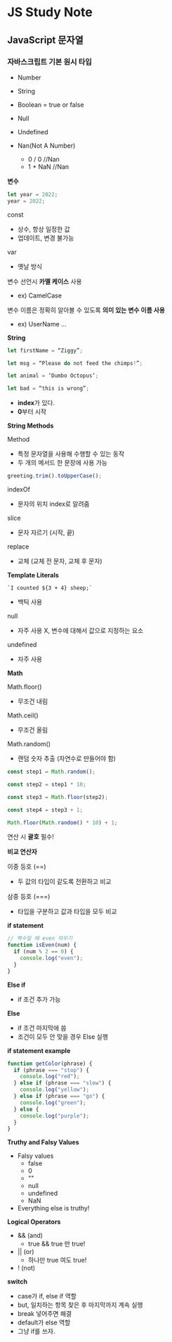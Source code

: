 # JS Study Note

## JavaScript 문자열

### 자바스크립트 기본 원시 타입

- Number
- String
- Boolean = true or false
- Null
- Undefined

- Nan(Not A Number)
  - 0 / 0 //Nan
  - 1 + NaN //Nan

**변수**

```js
let year = 2022;
year = 2022;
```

const

- 상수, 항상 일정한 값
- 업데이트, 변경 불가능

var

- 옛날 방식

변수 선언시 **카멜 케이스** 사용

- ex) CamelCase

변수 이름은 정확히 알아볼 수 있도록 **의미 있는 변수 이름 사용**

- ex) UserName ...

**String**

```js
let firstName = “Ziggy”;

let msg = “Please do not feed the chimps!”;

let animal = ‘Dumbo Octopus’;

let bad = “this is wrong”;
```

- **index**가 있다.
- **0**부터 시작

**String Methods**

Method

- 특정 문자열을 사용해 수행할 수 있는 동작
- 두 개의 메서드 한 문장에 사용 가능

```js
greeting.trim().toUpperCase();
```

indexOf

- 문자의 위치 index로 알려줌

slice

- 문자 자르기 (시작, 끝)

replace

- 교체 (교체 전 문자, 교체 후 문자)

**Template Literals**

```
`I counted ${3 + 4} sheep;`
```

- 백틱 사용

null

- 자주 사용 X, 변수에 대해서 값으로 지정하는 요소

undefined

- 자주 사용

**Math**

Math.floor()

- 무조건 내림

Math.ceil()

- 무조건 올림

Math.random()

- 랜덤 숫자 추출 (자연수로 만들어야 함)

```js
const step1 = Math.random();

const step2 = step1 * 10;

const step3 = Math.floor(step2);

const step4 = step3 + 1;

Math.floor(Math.random() * 10) + 1;
```

연산 시 **괄호** 필수!

**비교 연산자**

이중 등호 (==)

- 두 값의 타입이 같도록 전환하고 비교

삼중 등호 (===)

- 타입을 구분하고 값과 타입을 모두 비교

**if statement**

```js
// 짝수일 때 even 띄우기
function isEven(num) {
  if (num % 2 == 0) {
    console.log("even");
  }
}
```

**Else if**

- if 조건 추가 가능

**Else**

- if 조건 마지막에 씀
- 조건이 모두 안 맞을 경우 Else 실행

**if statement example**

```js
function getColor(phrase) {
  if (phrase === "stop") {
    console.log("red");
  } else if (phrase === "slow") {
    console.log("yellow");
  } else if (phrase === "go") {
    console.log("green");
  } else {
    console.log("purple");
  }
}
```

**Truthy and Falsy Values**

- Falsy values
  - false
  - 0
  - ""
  - null
  - undefined
  - NaN
- Everything else is truthy!

**Logical Operators**

- && (and)
  - true && true 만 true!
- || (or)
  - 하나만 true 여도 true!
- ! (not)

**switch**

- case가 if, else if 역할
- but, 일치하는 항목 찾은 후 마지막까지 계속 실행
- break 넣어주면 해결
- default가 else 역할
- 그냥 if를 쓰자.
